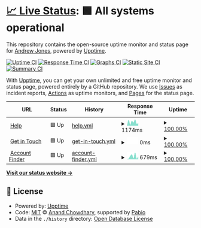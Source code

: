 # [📈 Live Status](https://jonesyriffic.github.io/gsp-peacock): <!--live status--> **🟩 All systems operational**

This repository contains the open-source uptime monitor and status page for [Andrew Jones](https://jonesyriffic.github.io/gsp-peacock), powered by [Upptime](https://github.com/upptime/upptime).

[![Uptime CI](https://github.com/jonesyriffic/gsp-peacock/workflows/Uptime%20CI/badge.svg)](https://github.com/jonesyriffic/gsp-peacock/actions?query=workflow%3A%22Uptime+CI%22)
[![Response Time CI](https://github.com/jonesyriffic/gsp-peacock/workflows/Response%20Time%20CI/badge.svg)](https://github.com/jonesyriffic/gsp-peacock/actions?query=workflow%3A%22Response+Time+CI%22)
[![Graphs CI](https://github.com/jonesyriffic/gsp-peacock/workflows/Graphs%20CI/badge.svg)](https://github.com/jonesyriffic/gsp-peacock/actions?query=workflow%3A%22Graphs+CI%22)
[![Static Site CI](https://github.com/jonesyriffic/gsp-peacock/workflows/Static%20Site%20CI/badge.svg)](https://github.com/jonesyriffic/gsp-peacock/actions?query=workflow%3A%22Static+Site+CI%22)
[![Summary CI](https://github.com/jonesyriffic/gsp-peacock/workflows/Summary%20CI/badge.svg)](https://github.com/jonesyriffic/gsp-peacock/actions?query=workflow%3A%22Summary+CI%22)

With [Upptime](https://upptime.js.org), you can get your own unlimited and free uptime monitor and status page, powered entirely by a GitHub repository. We use [Issues](https://github.com/jonesyriffic/gsp-peacock/issues) as incident reports, [Actions](https://github.com/jonesyriffic/gsp-peacock/actions) as uptime monitors, and [Pages](https://jonesyriffic.github.io/gsp-peacock) for the status page.

<!--start: status pages-->
<!-- This summary is generated by Upptime (https://github.com/upptime/upptime) -->
<!-- Do not edit this manually, your changes will be overwritten -->
<!-- prettier-ignore -->
| URL | Status | History | Response Time | Uptime |
| --- | ------ | ------- | ------------- | ------ |
| <img alt="" src="https://icons.duckduckgo.com/ip3/www.peacocktv.com.ico" height="13"> [Help](https://www.peacocktv.com/help) | 🟩 Up | [help.yml](https://github.com/jonesyriffic/gsp-peacock/commits/HEAD/history/help.yml) | <details><summary><img alt="Response time graph" src="./graphs/help/response-time-week.png" height="20"> 1174ms</summary><br><a href="https://jonesyriffic.github.io/gsp-peacock/history/help"><img alt="Response time 674" src="https://img.shields.io/endpoint?url=https%3A%2F%2Fraw.githubusercontent.com%2Fjonesyriffic%2Fgsp-peacock%2FHEAD%2Fapi%2Fhelp%2Fresponse-time.json"></a><br><a href="https://jonesyriffic.github.io/gsp-peacock/history/help"><img alt="24-hour response time 833" src="https://img.shields.io/endpoint?url=https%3A%2F%2Fraw.githubusercontent.com%2Fjonesyriffic%2Fgsp-peacock%2FHEAD%2Fapi%2Fhelp%2Fresponse-time-day.json"></a><br><a href="https://jonesyriffic.github.io/gsp-peacock/history/help"><img alt="7-day response time 1174" src="https://img.shields.io/endpoint?url=https%3A%2F%2Fraw.githubusercontent.com%2Fjonesyriffic%2Fgsp-peacock%2FHEAD%2Fapi%2Fhelp%2Fresponse-time-week.json"></a><br><a href="https://jonesyriffic.github.io/gsp-peacock/history/help"><img alt="30-day response time 829" src="https://img.shields.io/endpoint?url=https%3A%2F%2Fraw.githubusercontent.com%2Fjonesyriffic%2Fgsp-peacock%2FHEAD%2Fapi%2Fhelp%2Fresponse-time-month.json"></a><br><a href="https://jonesyriffic.github.io/gsp-peacock/history/help"><img alt="1-year response time 674" src="https://img.shields.io/endpoint?url=https%3A%2F%2Fraw.githubusercontent.com%2Fjonesyriffic%2Fgsp-peacock%2FHEAD%2Fapi%2Fhelp%2Fresponse-time-year.json"></a></details> | <details><summary><a href="https://jonesyriffic.github.io/gsp-peacock/history/help">100.00%</a></summary><a href="https://jonesyriffic.github.io/gsp-peacock/history/help"><img alt="All-time uptime 100.00%" src="https://img.shields.io/endpoint?url=https%3A%2F%2Fraw.githubusercontent.com%2Fjonesyriffic%2Fgsp-peacock%2FHEAD%2Fapi%2Fhelp%2Fuptime.json"></a><br><a href="https://jonesyriffic.github.io/gsp-peacock/history/help"><img alt="24-hour uptime 100.00%" src="https://img.shields.io/endpoint?url=https%3A%2F%2Fraw.githubusercontent.com%2Fjonesyriffic%2Fgsp-peacock%2FHEAD%2Fapi%2Fhelp%2Fuptime-day.json"></a><br><a href="https://jonesyriffic.github.io/gsp-peacock/history/help"><img alt="7-day uptime 100.00%" src="https://img.shields.io/endpoint?url=https%3A%2F%2Fraw.githubusercontent.com%2Fjonesyriffic%2Fgsp-peacock%2FHEAD%2Fapi%2Fhelp%2Fuptime-week.json"></a><br><a href="https://jonesyriffic.github.io/gsp-peacock/history/help"><img alt="30-day uptime 100.00%" src="https://img.shields.io/endpoint?url=https%3A%2F%2Fraw.githubusercontent.com%2Fjonesyriffic%2Fgsp-peacock%2FHEAD%2Fapi%2Fhelp%2Fuptime-month.json"></a><br><a href="https://jonesyriffic.github.io/gsp-peacock/history/help"><img alt="1-year uptime 100.00%" src="https://img.shields.io/endpoint?url=https%3A%2F%2Fraw.githubusercontent.com%2Fjonesyriffic%2Fgsp-peacock%2FHEAD%2Fapi%2Fhelp%2Fuptime-year.json"></a></details>
| <img alt="" src="https://icons.duckduckgo.com/ip3/www.peacocktv.com.ico" height="13"> [Get in Touch](https://www.peacocktv.com/help/get-in-touch) | 🟩 Up | [get-in-touch.yml](https://github.com/jonesyriffic/gsp-peacock/commits/HEAD/history/get-in-touch.yml) | <details><summary><img alt="Response time graph" src="./graphs/get-in-touch/response-time-week.png" height="20"> 0ms</summary><br><a href="https://jonesyriffic.github.io/gsp-peacock/history/get-in-touch"><img alt="Response time 0" src="https://img.shields.io/endpoint?url=https%3A%2F%2Fraw.githubusercontent.com%2Fjonesyriffic%2Fgsp-peacock%2FHEAD%2Fapi%2Fget-in-touch%2Fresponse-time.json"></a><br><a href="https://jonesyriffic.github.io/gsp-peacock/history/get-in-touch"><img alt="24-hour response time 0" src="https://img.shields.io/endpoint?url=https%3A%2F%2Fraw.githubusercontent.com%2Fjonesyriffic%2Fgsp-peacock%2FHEAD%2Fapi%2Fget-in-touch%2Fresponse-time-day.json"></a><br><a href="https://jonesyriffic.github.io/gsp-peacock/history/get-in-touch"><img alt="7-day response time 0" src="https://img.shields.io/endpoint?url=https%3A%2F%2Fraw.githubusercontent.com%2Fjonesyriffic%2Fgsp-peacock%2FHEAD%2Fapi%2Fget-in-touch%2Fresponse-time-week.json"></a><br><a href="https://jonesyriffic.github.io/gsp-peacock/history/get-in-touch"><img alt="30-day response time 0" src="https://img.shields.io/endpoint?url=https%3A%2F%2Fraw.githubusercontent.com%2Fjonesyriffic%2Fgsp-peacock%2FHEAD%2Fapi%2Fget-in-touch%2Fresponse-time-month.json"></a><br><a href="https://jonesyriffic.github.io/gsp-peacock/history/get-in-touch"><img alt="1-year response time 0" src="https://img.shields.io/endpoint?url=https%3A%2F%2Fraw.githubusercontent.com%2Fjonesyriffic%2Fgsp-peacock%2FHEAD%2Fapi%2Fget-in-touch%2Fresponse-time-year.json"></a></details> | <details><summary><a href="https://jonesyriffic.github.io/gsp-peacock/history/get-in-touch">100.00%</a></summary><a href="https://jonesyriffic.github.io/gsp-peacock/history/get-in-touch"><img alt="All-time uptime 100.00%" src="https://img.shields.io/endpoint?url=https%3A%2F%2Fraw.githubusercontent.com%2Fjonesyriffic%2Fgsp-peacock%2FHEAD%2Fapi%2Fget-in-touch%2Fuptime.json"></a><br><a href="https://jonesyriffic.github.io/gsp-peacock/history/get-in-touch"><img alt="24-hour uptime 100.00%" src="https://img.shields.io/endpoint?url=https%3A%2F%2Fraw.githubusercontent.com%2Fjonesyriffic%2Fgsp-peacock%2FHEAD%2Fapi%2Fget-in-touch%2Fuptime-day.json"></a><br><a href="https://jonesyriffic.github.io/gsp-peacock/history/get-in-touch"><img alt="7-day uptime 100.00%" src="https://img.shields.io/endpoint?url=https%3A%2F%2Fraw.githubusercontent.com%2Fjonesyriffic%2Fgsp-peacock%2FHEAD%2Fapi%2Fget-in-touch%2Fuptime-week.json"></a><br><a href="https://jonesyriffic.github.io/gsp-peacock/history/get-in-touch"><img alt="30-day uptime 100.00%" src="https://img.shields.io/endpoint?url=https%3A%2F%2Fraw.githubusercontent.com%2Fjonesyriffic%2Fgsp-peacock%2FHEAD%2Fapi%2Fget-in-touch%2Fuptime-month.json"></a><br><a href="https://jonesyriffic.github.io/gsp-peacock/history/get-in-touch"><img alt="1-year uptime 100.00%" src="https://img.shields.io/endpoint?url=https%3A%2F%2Fraw.githubusercontent.com%2Fjonesyriffic%2Fgsp-peacock%2FHEAD%2Fapi%2Fget-in-touch%2Fuptime-year.json"></a></details>
| <img alt="" src="https://icons.duckduckgo.com/ip3/www.peacocktv.com.ico" height="13"> [Account Finder](https://www.peacocktv.com/help/account-finder) | 🟩 Up | [account-finder.yml](https://github.com/jonesyriffic/gsp-peacock/commits/HEAD/history/account-finder.yml) | <details><summary><img alt="Response time graph" src="./graphs/account-finder/response-time-week.png" height="20"> 679ms</summary><br><a href="https://jonesyriffic.github.io/gsp-peacock/history/account-finder"><img alt="Response time 474" src="https://img.shields.io/endpoint?url=https%3A%2F%2Fraw.githubusercontent.com%2Fjonesyriffic%2Fgsp-peacock%2FHEAD%2Fapi%2Faccount-finder%2Fresponse-time.json"></a><br><a href="https://jonesyriffic.github.io/gsp-peacock/history/account-finder"><img alt="24-hour response time 668" src="https://img.shields.io/endpoint?url=https%3A%2F%2Fraw.githubusercontent.com%2Fjonesyriffic%2Fgsp-peacock%2FHEAD%2Fapi%2Faccount-finder%2Fresponse-time-day.json"></a><br><a href="https://jonesyriffic.github.io/gsp-peacock/history/account-finder"><img alt="7-day response time 679" src="https://img.shields.io/endpoint?url=https%3A%2F%2Fraw.githubusercontent.com%2Fjonesyriffic%2Fgsp-peacock%2FHEAD%2Fapi%2Faccount-finder%2Fresponse-time-week.json"></a><br><a href="https://jonesyriffic.github.io/gsp-peacock/history/account-finder"><img alt="30-day response time 647" src="https://img.shields.io/endpoint?url=https%3A%2F%2Fraw.githubusercontent.com%2Fjonesyriffic%2Fgsp-peacock%2FHEAD%2Fapi%2Faccount-finder%2Fresponse-time-month.json"></a><br><a href="https://jonesyriffic.github.io/gsp-peacock/history/account-finder"><img alt="1-year response time 474" src="https://img.shields.io/endpoint?url=https%3A%2F%2Fraw.githubusercontent.com%2Fjonesyriffic%2Fgsp-peacock%2FHEAD%2Fapi%2Faccount-finder%2Fresponse-time-year.json"></a></details> | <details><summary><a href="https://jonesyriffic.github.io/gsp-peacock/history/account-finder">100.00%</a></summary><a href="https://jonesyriffic.github.io/gsp-peacock/history/account-finder"><img alt="All-time uptime 100.00%" src="https://img.shields.io/endpoint?url=https%3A%2F%2Fraw.githubusercontent.com%2Fjonesyriffic%2Fgsp-peacock%2FHEAD%2Fapi%2Faccount-finder%2Fuptime.json"></a><br><a href="https://jonesyriffic.github.io/gsp-peacock/history/account-finder"><img alt="24-hour uptime 100.00%" src="https://img.shields.io/endpoint?url=https%3A%2F%2Fraw.githubusercontent.com%2Fjonesyriffic%2Fgsp-peacock%2FHEAD%2Fapi%2Faccount-finder%2Fuptime-day.json"></a><br><a href="https://jonesyriffic.github.io/gsp-peacock/history/account-finder"><img alt="7-day uptime 100.00%" src="https://img.shields.io/endpoint?url=https%3A%2F%2Fraw.githubusercontent.com%2Fjonesyriffic%2Fgsp-peacock%2FHEAD%2Fapi%2Faccount-finder%2Fuptime-week.json"></a><br><a href="https://jonesyriffic.github.io/gsp-peacock/history/account-finder"><img alt="30-day uptime 100.00%" src="https://img.shields.io/endpoint?url=https%3A%2F%2Fraw.githubusercontent.com%2Fjonesyriffic%2Fgsp-peacock%2FHEAD%2Fapi%2Faccount-finder%2Fuptime-month.json"></a><br><a href="https://jonesyriffic.github.io/gsp-peacock/history/account-finder"><img alt="1-year uptime 100.00%" src="https://img.shields.io/endpoint?url=https%3A%2F%2Fraw.githubusercontent.com%2Fjonesyriffic%2Fgsp-peacock%2FHEAD%2Fapi%2Faccount-finder%2Fuptime-year.json"></a></details>

<!--end: status pages-->

[**Visit our status website →**](https://jonesyriffic.github.io/gsp-peacock)

## 📄 License

- Powered by: [Upptime](https://github.com/upptime/upptime)
- Code: [MIT](./LICENSE) © [Anand Chowdhary](https://anandchowdhary.com), supported by [Pabio](https://pabio.com)
- Data in the `./history` directory: [Open Database License](https://opendatacommons.org/licenses/odbl/1-0/)
